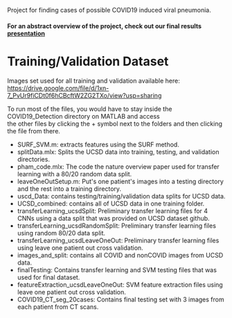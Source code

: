 Project for finding cases of possible COVID19 induced viral pneumonia.

#### For an abstract overview of the project, check out our final results [presentation](https://github.com/whittyman98/COVID19-Detection/blob/main/COVID19%20Final%20Presentation.pdf)

# Training/Validation Dataset
Images set used for all training and validation available here: https://drive.google.com/file/d/1xn-7_PvUr9fiCDt0f6hCBcftW2ZG2TXo/view?usp=sharing

To run most of the files, you would have to stay inside the COVID19_Detection directory on MATLAB and access   
the other files by clicking the + symbol next to the folders and then clicking the file from there.  

- SURF_SVM.m: extracts features using the SURF method.  
- splitData.mlx: Splits the UCSD data into training, testing, and validation directories.  
- pham_code.mlx: The code the nature overview paper used for transfer learning with a 80/20 random data split.  
- leaveOneOutSetup.m: Put's one patient's images into a testing directory and the rest into a training directory.  
- uscd_Data: contains testing/training/validation data splits for UCSD data.  
- UCSD_combined: contains all of UCSD data in one training folder.  
- transferLearning_ucsdSplit: Preliminary transfer learning files for 4 CNNs using a data split that was provided on UCSD dataset github.  
- transferLearning_ucsdRandomSplit: Preliminary transfer learning files using random 80/20 data split.  
- transferLearning_ucsdLeaveOneOut: Preliminary transfer learning files using leave one patient out cross validation.  
- images_and_split: contains all COVID and nonCOVID images from UCSD data.  
- finalTesting: Contains transfer learning and SVM testing files that was used for final dataset.  
- featureExtraction_ucsdLeaveOneOut: SVM feature extraction files using leave one patient out cross validation.  
- COVID19_CT_seg_20cases: Contains final testing set with 3 images from each patient from CT scans.  
